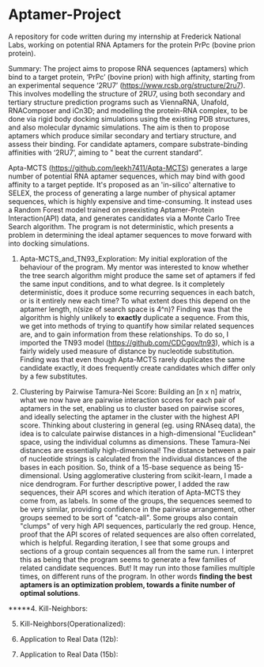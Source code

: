 # Aptamer-Project
A repository for code written during my internship at Frederick National Labs, working on potential RNA Aptamers for the protein PrPc (bovine prion protein).

Summary: The project aims to propose RNA sequences (aptamers) which bind to a target protein, ‘PrPc’ (bovine prion) with high affinity, starting from an experimental sequence ‘2RU7’ (https://www.rcsb.org/structure/2ru7). This involves modelling the structure of 2RU7, using both secondary and tertiary structure prediction programs such as ViennaRNA, Unafold, RNAComposer and iCn3D; and modelling the protein-RNA complex, to be done via rigid body docking simulations using the existing PDB structures, and also molecular dynamic simulations. The aim is then to propose aptamers which produce similar secondary and tertiary structure, and assess their binding. For candidate aptamers, compare substrate-binding affinities with ‘2RU7’, aiming to " beat the current standard”.

Apta-MCTS (https://github.com/leekh7411/Apta-MCTS) generates a large number of potential RNA aptamer sequences, which may bind with good affinity to a target peptide. It's proposed as an 'in-silico' alternative to SELEX, the process of generating a large number of physical aptamer sequences, which is highly expensive and time-consuming. It instead uses a Random Forest model trained on preexisting Aptamer-Protein Interaction(API) data, and generates candidates via a Monte Carlo Tree Search algorithm. The program is not deterministic, which presents a problem in determining the ideal aptamer sequences to move forward with into docking simulations.

1. Apta-MCTS_and_TN93_Exploration: My initial exploration of the behaviour of the program. My mentor was interested to know whether the tree search algorithm might produce the same set of aptamers if fed the same input conditions, and to what degree. Is it completely deterministic, does it produce some recurring sequences in each batch, or is it entirely new each time? To what extent does this depend on the aptamer length, n(size of search space is 4^n)? Finding was that the algorithm is highly unlikely to **exactly** duplicate a sequence. From this, we get into methods of trying to quantify how similar related sequences are, and to gain information from these relationships. To do so, I imported the TN93 model (https://github.com/CDCgov/tn93), which is a fairly widely used measure of distance by nucleotide substitution. Finding was that even though Apta-MCTS rarely duplicates the same candidate exactly, it does frequently create candidates which differ only by a few substitutes.
   
2. Clustering by Pairwise Tamura-Nei Score: Building an [n x n] matrix, what we now have are pairwise interaction scores for each pair of aptamers in the set, enabling us to cluster based on pairwise scores, and ideally selecting the aptamer in the cluster with the highest API score. Thinking about clustering in general (eg. using RNAseq data), the idea is to calculate pairwise distances in a high-dimensional "Euclidean" space, using the individual columns as dimensions. These Tamura-Nei distances are essentially high-dimensional! The distance between a pair of nucleotide strings is calculated from the individual distances of the bases in each position. So, think of a 15-base sequence as being 15-dimensional.
Using agglomerative clustering from scikit-learn, I made a nice dendrogram. For further descriptive power, I added the raw sequences, their API scores and which iteration of Apta-MCTS they come from, as labels. In some of the groups, the sequences seemed to be very similar, providing confidence in the pairwise arrangement, other groups seemed to be sort of "catch-all". Some groups also contain "clumps" of very high API sequences, particularly the red group. Hence, proof that the API scores of related sequences are also often correlated, which is helpful. Regarding iteration, I see that some groups and sections of a group contain sequences all from the same run. I interpret this as being that the program seems to generate a few families of related candidate sequences. But! It may run into those families multiple times, on different runs of the program. In other words **finding the best aptamers is an optimization problem, towards a finite number of optimal solutions**.
   
*****4. Kill-Neighbors:

5. Kill-Neighbors(Operationalized): 
   
6. Application to Real Data (12b):
   
7. Application to Real Data (15b):
